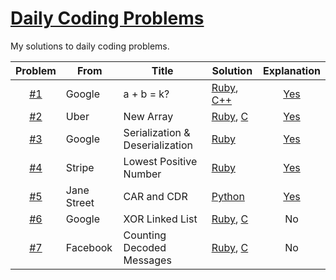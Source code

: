 # [Daily Coding Problems](https://www.dailycodingproblem.com)

My solutions to daily coding problems.

|Problem|From|Title|Solution|Explanation|
|:-:|---|---|---|:-:|
| [#1](https://github.com/muicode/DCP/tree/master/problem1) | Google | a + b = k? | [Ruby](https://github.com/muicode/DCP/blob/master/problem1/dcp1.rb), [C++](https://github.com/muicode/DCP/blob/master/problem1/dcp1.cpp) | [Yes](https://muicode.github.io/dcp/2019/09/18/en-dcp-1.html) |
| [#2](https://github.com/muicode/DCP/tree/master/problem2) | Uber | New Array | [Ruby](https://github.com/muicode/DCP/blob/master/problem2/dcp2.rb), [C](https://github.com/muicode/DCP/blob/master/problem2/dcp2.c) | [Yes](https://muicode.github.io/dcp/2019/09/19/en-dcp-2.html)
| [#3](https://github.com/muicode/DCP/tree/master/problem3) | Google | Serialization & Deserialization | [Ruby](https://github.com/muicode/DCP/blob/master/problem3/dcp3.rb) | [Yes](https://muicode.github.io/dcp/2019/09/20/en-dcp-3.html) |
| [#4](https://github.com/muicode/DCP/tree/master/problem4) | Stripe | Lowest Positive Number | [Ruby](https://github.com/muicode/DCP/blob/master/problem4/dcp4.rb) | [Yes](https://muicode.github.io/dcp/2019/09/21/en-dcp-4.html) |
| [#5](https://github.com/muicode/DCP/tree/master/problem5) | Jane Street | CAR and CDR | [Python](https://github.com/muicode/DCP/blob/master/problem5/dcp5.py) | [Yes](https://muicode.github.io/dcp/2019/10/20/en-dcp-5.html) |
| [#6](https://github.com/muicode/DCP/tree/master/problem6) | Google | XOR Linked List | [Ruby](https://github.com/muicode/DCP/blob/master/problem6/dcp6.rb), [C](https://github.com/muicode/DCP/blob/master/problem6/dcp6.c) | No |
| [#7](https://github.com/muicode/DCP/tree/master/problem7) | Facebook | Counting Decoded Messages | [Ruby](https://github.com/muicode/DCP/blob/master/problem7/dcp7.rb), [C](https://github.com/muicode/DCP/blob/master/problem7/dcp7.c) | No |
